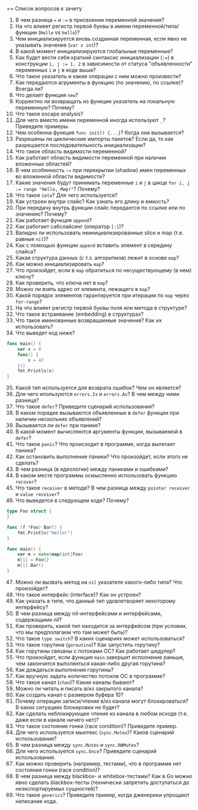 == Список вопросов к зачету

1. В чем разница `=` и `:=` в присвоении переменной значения?
2. На что влияет регистр первой буквы в имени переменной/типа/функции (`Hello` vs `hello`)?
3. Чем инициализируется вновь созданная переменная, если явно не указывать значение (`var x int`)?
4. В какой момент инициализируются глобальные переменные?
5. Как будет вести себя краткий синтаксис инициализации (`:=`) в конструкции `i, j := 1, 2` в зависимости от статуса "объявленности" переменных `i` и `j` в коде выше?
6. Что такое указатель и какие операции с ним можно произвести?
7. Как передаются агрументы в функцию (по значению, по ссылке)? Всегда ли?
8. Что делает функция `new`?
9. Корректно ли возвращать из функции указатель на локальную переменную? Почему?
10. Что такое escape analysis?
11. Для чего вместо имени переменной иногда используют `_`? Приведите примеры.
12. Чем особенна функция `func init() {...}`? Когда она вызывается?
13. Разрешены ли циклические импорты пакетов? Если да, то как разрешается последовательность инициализации?
14. Что такое область видимости переменной?
15. Как работает область видимости переменной при наличии вложенных областей?
16. В чем особенность `:=` при перекрытии (shadow) имен переменных во вложенной области видимости?
17. Какие значения будут принимать переменные `i` и `j` в цикце `for i, j := range "Hello, Мир!"`? Почему?
18. Что такое `iota`? Для чего используется?
19. Как устроен внутри слайс? Как узнать его длину и емкость?
20. При передачу внутрь функции слайс передается по ссылке или по значению? Почему?
21. Как работает функция `append`?
22. Как работает сабслайсинг (оператор `[:]`)?
23. Валидно ли использовать неинициализированные slice и map (т.е. равные `nil`)?
24. Как с помощью функции `append` вставить элемент в середину слайса?
25. Какая структура данных (с т.з. алгоритмов) лежит в основе `map`?
26. Как можно инициализировать `map`?
27. Что произойдет, если в `map` обратиться по несуществующему (в нем) ключу?
28. Как проверить, что ключа нет в `map`?
29. Можно ли взять адрес от элемента, лежащего в `map`?
30. Какой порядок элементов гарантируется при итерации по `map` через `for-range`?
31. На что влияет регистр первой буквы поля или метода в структуре?
32. Что такое встраивание (embedding) в структурах?
33. Что такое именованные возвращаемые значения? Как их использовать?
34. Что выведет код ниже?
```go
func main() {
	var x = 0
	func() {
		x = 42
	}()
	fmt.Println(x)
}
```
35. Какой тип используется для возврата ошибок? Чем он является?
36. Для чего ипользуются `errors.Is` и `errors.As`? В чем между ними разница?
37. Что такое `defer`? Приведите сценарий использования?
38. В каком порядке вызываются объявленные в `defer` функции при наличии нескольких объявлений?
39. Вызывается ли `defer` при панике?
40. В какой момент вычисляются аргументы функции, вызываемой в `defer`?
41. Что такое `panic`? Что происходит в программе, когда вылетает паника?
42. Как остановить выполнение паники? Что произойдет, если этого не сделать?
43. В чем разница (в идеологии) между паниками и ошибками?
44. В каком месте программы осмысленно использовать функцию `recover`?
45. Что такое `receiver` в методе? В чем разница между `pointer receiver` и `value receiver`?
46. Что выведется в следующем коде? Почему?
```go
type Foo struct {
}

func (f *Foo) Bar() {
	fmt.Println("Hello!")
}

func main() {
	var m = make(map[int]Foo)
	m[1] = Foo{}
	m[1].Bar()
}
```
47. Можно ли вызвать метод на `nil` указателе какого-либо типа? Что произойдет?
48. Что такое интерфейс (interface)? Как он устроен?
49. Как указать в типе, что данный тип удовлетворяет некоторому интерфейсу?
50. В чем разница между nil-интерфейсами и интерфейсами, содержащими nil?
51. Как проверить, какой тип находится за интерфейсом (при условии, что мы предполагаем что там может быть)?
52. Что такое `type switch`? В каких сценариях может использоваться?
53. Что такое горутина (`goroutine`)? Как запустить горутину?
54. Как горутины связаны с потоками ОС? Как работает шедулер?
55. Что произойдет, если функция `main` завершит исполнение раньше, чем закончится выполянться какая-либо другая горутина?
55. Как дождаться выполнения горутины?
56. Как вручную задать количество потоков ОС в программе?
57. Что такое канал (`chan`)? Какие каналы бывают?
58. Можно ли читать и писать в/из закрытого канала?
59. Как создать канал с размером буфера 10?
60. Почему операции записи/чтения в/из канала могут блокироваться? В каких ситуациях блокировки не будет?
61. Как сделать неблокирующее чтение из канала в любом исходе (т.е. даже если в канале ничего нет)?
62. Что такое состояние гонки (race condition)? Приведите пример.
63. Для чего используется мьютекс (`sync.Mutex`)? Каков сценарий использования?
64. В чем разница между `sync.Mutex` и `sync.RWMutex`?
65. Для чего используется `sync.Once`? Приведите сценарий использования.
66. Как можно проверить (например, тестами), что в программе нет состояния гонки (race condition)?
67. В чем разница между blackbox- и whitebox-тестами? Как в Go можно явно сделать blackbox-тесты (технически запретить доступаться до неэкспортируемых сущностей)?
68. Что такое `generics`? Приведите пример, когда дженерики упрощают написание кода.
